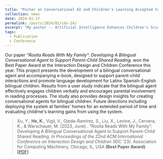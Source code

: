 ```yaml
---
title: "Poster on Conversational AI and Children's Learning Accepted to CDS Conference"
collection: news
date: 2024-01-17
permalink: /posts/2024/01/cds-24/
excerpt: "My poster -- Artificial Intelligence Enhances Children's Science Learning from Television Shows by Boosting their Response to Questions of High Cognitive Demand -- was accepted to the Cognitive Development and Society Conference..."
tags:
  - Publication
  - Conference
---
```


Our paper *“Rosita Reads With My Family”: Developing A Bilingual Conversational Agent to Support Parent-Child Shared Reading.* won the Best Paper Award at the Interaction Design and Children Conference this year. This project presents the development of a bilingual conversational agent and accompanying e-book, designed to support parent-child interactions and promote language development for Latinx Spanish-English bilingual children. Results from a user study indicate that the bilingual agent effectively engages children verbally and encourages parental involvement in reading processes. The study also provides design insights for creating conversational agents for bilingual children. Future directions including deploying the system at families' homes for an extended period of time and evaluating childrne's learning gains from using the system.

> Xu, Y., **He, K.**, Vigil, V., Ojeda-Ramirez, S., Liu, X., Levine, J., Cervera, K., & Warschauer, M. (2023, June) . “Rosita Reads With My Family”: Developing A Bilingual Conversational Agent to Support Parent-Child Shared Reading. *In Proceedings of the 22nd ACM International Conference on Interaction Design and Children* (IDC ’23). Association for Computing Machinery, Chicago, IL, USA **(Best Paper Award)** [[PDF]](https://dl.acm.org/doi/10.1145/3585088.3589354)